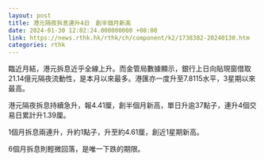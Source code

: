 ```yaml
---
layout: post
title: 港元隔夜拆息連升4日　創半個月新高
date: 2024-01-30 12:02:24.000000000 +08:00
link: https://news.rthk.hk/rthk/ch/component/k2/1738382-20240130.htm
categories: rthk
---
```


臨近月結，港元拆息近乎全線上升。而金管局數據顯示，銀行上日向貼現窗借取21.14億元隔夜流動性，是本月以來最多。港匯亦一度升至7.8115水平，3星期以來最高。

港元隔夜拆息持續急升，報4.41厘，創半個月新高，單日升逾37點子，連升4個交易日累計升1.39厘。

1個月拆息兩連升，升約1點子，升至約4.61厘，創近1星期新高。

6個月拆息則輕微回落，是唯一下跌的期限。
